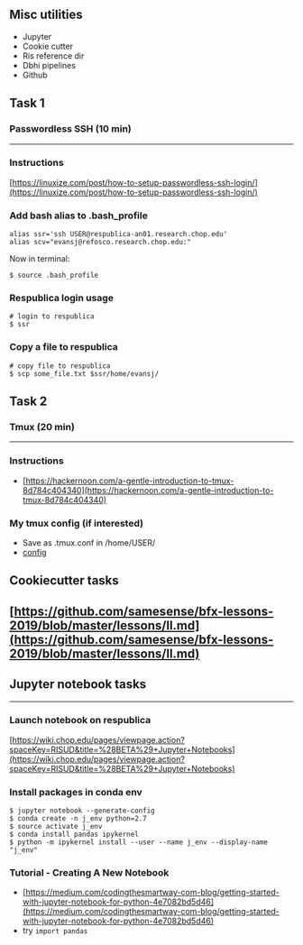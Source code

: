 ## Misc utilities
* Jupyter
* Cookie cutter 
* Ris reference dir 
* Dbhi pipelines
* Github

## Task 1
### Passwordless SSH (10 min)
---

### Instructions
[https://linuxize.com/post/how-to-setup-passwordless-ssh-login/](https://linuxize.com/post/how-to-setup-passwordless-ssh-login/)

### Add bash alias to .bash_profile
```
alias ssr='ssh USER@respublica-an01.research.chop.edu'
alias scv="evansj@refosco.research.chop.edu:"
```
Now in terminal:
```
$ source .bash_profile
```

### Respublica login usage
```
# login to respublica
$ ssr
```

### Copy a file to respublica
```
# copy file to respublica
$ scp some_file.txt $ssr/home/evansj/
```

## Task 2
### Tmux (20 min)
---

### Instructions
* [https://hackernoon.com/a-gentle-introduction-to-tmux-8d784c404340](https://hackernoon.com/a-gentle-introduction-to-tmux-8d784c404340)

### My tmux config (if interested)
* Save as .tmux.conf in /home/USER/
* [config](https://raw.githubusercontent.com/samesense/dotfiles/master/.tmux.conf)

## Cookiecutter tasks
[https://github.com/samesense/bfx-lessons-2019/blob/master/lessons/ll.md](https://github.com/samesense/bfx-lessons-2019/blob/master/lessons/ll.md)
---


## Jupyter notebook tasks
---

### Launch notebook on respublica
[https://wiki.chop.edu/pages/viewpage.action?spaceKey=RISUD&title=%28BETA%29+Jupyter+Notebooks](https://wiki.chop.edu/pages/viewpage.action?spaceKey=RISUD&title=%28BETA%29+Jupyter+Notebooks)

### Install packages in conda env
```
$ jupyter notebook --generate-config
$ conda create -n j_env python=2.7
$ source activate j_env
$ conda install pandas ipykernel
$ python -m ipykernel install --user --name j_env --display-name "j_env"
```

### Tutorial - Creating A New Notebook
* [https://medium.com/codingthesmartway-com-blog/getting-started-with-jupyter-notebook-for-python-4e7082bd5d46](https://medium.com/codingthesmartway-com-blog/getting-started-with-jupyter-notebook-for-python-4e7082bd5d46)
* try `import pandas`
